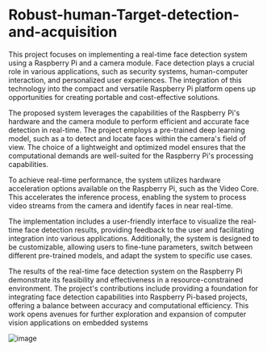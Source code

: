 # Robust-human-Target-detection-and-acquisition

This project focuses on implementing a real-time face detection system using a Raspberry Pi and a camera module. Face detection plays a crucial role in various applications, such as security systems, human-computer interaction, and personalized user experiences. The integration of this technology into the compact and versatile Raspberry Pi platform opens up opportunities for creating portable and cost-effective solutions.

The proposed system leverages the capabilities of the Raspberry Pi's hardware and the camera module to perform efficient and accurate face detection in real-time. The project employs a pre-trained deep learning model, such as a to detect and locate faces within the camera's field of view. The choice of a lightweight and optimized model ensures that the computational demands are well-suited for the Raspberry Pi's processing capabilities.

To achieve real-time performance, the system utilizes hardware acceleration options available on the Raspberry Pi, such as the Video Core. This accelerates the inference process, enabling the system to process video streams from the camera and identify faces in near real-time.

The implementation includes a user-friendly interface to visualize the real-time face detection results, providing feedback to the user and facilitating integration into various applications. Additionally, the system is designed to be customizable, allowing users to fine-tune parameters, switch between different pre-trained models, and adapt the system to specific use cases.

The results of the real-time face detection system on the Raspberry Pi demonstrate its feasibility and effectiveness in a resource-constrained environment. The project's contributions include providing a foundation for integrating face detection capabilities into Raspberry Pi-based projects, offering a balance between accuracy and computational efficiency. This work opens avenues for further exploration and expansion of computer vision applications on embedded systems

![image](https://github.com/user-attachments/assets/744a8033-1067-49d4-af08-81cf03cc29e5)
